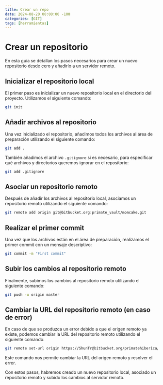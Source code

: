 ```yaml
---
title: Crear un repo
date: 2024-08-20 00:00:00 -100
categories: [GIT]
tags: [herramientas]
---
```


# Crear un repositorio

En esta guía se detallan los pasos necesarios para crear un nuevo repositorio desde cero y añadirlo a un servidor remoto.

## Inicializar el repositorio local

El primer paso es inicializar un nuevo repositorio local en el directorio del proyecto. Utilizamos el siguiente comando:

```bash
git init
```

## Añadir archivos al repositorio

Una vez inicializado el repositorio, añadimos todos los archivos al área de preparación utilizando el siguiente comando:

```bash
git add .
```

También añadimos el archivo `.gitignore` si es necesario, para especificar qué archivos y directorios queremos ignorar en el repositorio:

```bash
git add .gitignore
```

## Asociar un repositorio remoto

Después de añadir los archivos al repositorio local, asociamos un repositorio remoto utilizando el siguiente comando:

```bash
git remote add origin git@bitbucket.org:primate_vault/moncake.git
```

## Realizar el primer commit

Una vez que los archivos están en el área de preparación, realizamos el primer commit con un mensaje descriptivo:

```bash
git commit -m "First commit"
```

## Subir los cambios al repositorio remoto

Finalmente, subimos los cambios al repositorio remoto utilizando el siguiente comando:

```bash
git push -u origin master
```

## Cambiar la URL del repositorio remoto (en caso de error)

En caso de que se produzca un error debido a que el origen remoto ya existe, podemos cambiar la URL del repositorio remoto utilizando el siguiente comando:

```bash
git remote set-url origin https://ShunTr@bitbucket.org/primatehiberica/beeclock.git
```

Este comando nos permite cambiar la URL del origen remoto y resolver el error.

Con estos pasos, habremos creado un nuevo repositorio local, asociado un repositorio remoto y subido los cambios al servidor remoto.
